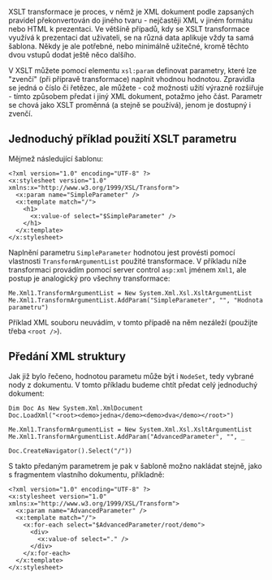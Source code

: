<!-- dcterms:identifier = aspnetcz#30 -->
<!-- dcterms:title = Použití parametrů v XSLT transformacích -->
<!-- dcterms:abstract = XSLT transformace je proces, v němž je XML dokument podle zapsaných pravidel překonvertován do jiného tvaru - nejčastěji XML v jiném formátu nebo HTML k prezentaci. Ve většíně případů, kdy se XSLT transformace využívá k prezentaci dat uživateli, se na různá data aplikuje vždy ta samá šablona. Někdy je ale potřebné, nebo minimálně užitečné, kromě těchto dvou vstupů dodat ještě něco dalšího. -->
<!-- np9:categoryId = 1 -->
<!-- x4w:category = IT -->
<!-- np9:authorId = 1 -->
<!-- np9:authorEmail = michal.valasek@altairis.cz -->
<!-- dcterms:creator = Michal Altair Valášek -->
<!-- dcterms:created = 2005-04-11T00:40:47.303+02:00 -->
<!-- dcterms:date = 2005-04-11T00:40:47.303+02:00 -->

XSLT transformace je proces, v němž je XML dokument podle zapsaných pravidel překonvertován do jiného tvaru - nejčastěji XML v jiném formátu nebo HTML k prezentaci. Ve většíně případů, kdy se XSLT transformace využívá k prezentaci dat uživateli, se na různá data aplikuje vždy ta samá šablona. Někdy je ale potřebné, nebo minimálně užitečné, kromě těchto dvou vstupů dodat ještě něco dalšího. 

V XSLT můžete pomocí elementu `xsl:param` definovat parametry, které lze "zvenčí" (při přípravě transformace) naplnit vhodnou hodnotou. Zpravidla se jedná o číslo či řetězec, ale můžete - což možnosti užití výrazně rozšiřuje - tímto způsobem předat i jiný XML dokument, potažmo jeho část. Parametr se chová jako XSLT proměnná (a stejně se používá), jenom je dostupný i zvenčí.

## Jednoduchý příklad použití XSLT parametru

Mějmež následující šablonu:

    <?xml version="1.0" encoding="UTF-8" ?>
    <x:stylesheet version="1.0" xmlns:x="http://www.w3.org/1999/XSL/Transform">
      <x:param name="SimpleParameter" />
      <x:template match="/">
        <h1>
          <x:value-of select="$SimpleParameter" />
        </h1>
      </x:template>
    </x:stylesheet>

Naplnění parametru `SimpleParameter` hodnotou jest provésti pomocí vlastnosti `TransformArgumentList` použité transformace. V příkladu níže transformaci provádím pomocí server control `asp:xml` jménem `Xml1`, ale postup je analogický pro všechny transformace:

    Me.Xml1.TransformArgumentList = New System.Xml.Xsl.XsltArgumentList
    Me.Xml1.TransformArgumentList.AddParam("SimpleParameter", "", "Hodnota parametru")

Příklad XML souboru neuvádím, v tomto případě na něm nezáleží (použijte třeba `<root />`).

## Předání XML struktury

Jak již bylo řečeno, hodnotou parametu může být i `NodeSet`, tedy vybrané nody z dokumentu. V tomto příkladu budeme chtít předat celý jednoduchý dokument:

    Dim Doc As New System.Xml.XmlDocument
    Doc.LoadXml("<root><demo>jedna</demo><demo>dva</demo></root>")

    Me.Xml1.TransformArgumentList = New System.Xml.Xsl.XsltArgumentList
    Me.Xml1.TransformArgumentList.AddParam("AdvancedParameter", "", _
                                           Doc.CreateNavigator().Select("/"))

S takto předaným parametrem je pak v šabloně možno nakládat stejně, jako s fragmentem vlastního dokumentu, příkladně:

    <?xml version="1.0" encoding="UTF-8" ?>
    <x:stylesheet version="1.0" xmlns:x="http://www.w3.org/1999/XSL/Transform">
      <x:param name="AdvancedParameter" />
      <x:template match="/">
        <x:for-each select="$AdvancedParameter/root/demo">
          <div>
            <x:value-of select="." />
          </div>
        </x:for-each>
      </x:template>
    </x:stylesheet>
